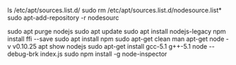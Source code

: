 
ls /etc/apt/sources.list.d/
sudo rm /etc/apt/sources.list.d/nodesource.list*
sudo apt-add-repository -r nodesourc

sudo apt purge nodejs
sudo apt update
sudo apt install nodejs-legacy
npm install ffi --save
sudo apt install npm
sudo apt-get clean
man apt-get
 node -v
v0.10.25
apt show nodejs
sudo apt-get install gcc-5.1 g++-5.1
node --debug-brk index.js
sudo  npm install -g node-inspector
